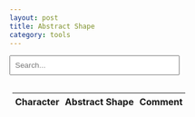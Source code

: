 ```yaml
---
layout: post
title: Abstract Shape
category: tools
---
```


<style>
    table, th, td {
        border-collapse: collapse;
        padding: 5px;
    }
    th {
        text-align: left;
    }
    input[type="text"] {
        padding: 8px;
        margin-bottom: 10px;
        width: 300px;
    }
    .evi-cell {
        position: relative;
    }
    #pagination {
        margin-top: 10px;
    }
    .page-button {
        display: inline-block;
        margin: 0 5px;
        padding: 5px 10px;
        border: 1px solid #ccc;
        border-radius: 5px;
        cursor: pointer;
        background-color: #f9f9f9;
    }
    .page-button.active {
        background-color: #007BFF;
        color: white;
    }
    .page-button:hover {
        background-color: #007BFF;
        color: white;
    }
    .ellipsis {
        margin: 0 5px;
        color: #666;
        cursor: default;
    }
</style>

<input type="text" id="search-box" placeholder="Search..." oninput="filterRecords()">
<span id="pagination"></span>
<table id="results-table">
    <thead>
        <tr>
            <th>Character</th>
            <th colspan="2">Abstract Shape</th>
            <th>Comment</th>
        </tr>
    </thead>
    <tbody>
    </tbody>
</table>

<script>
    let records = [];
    const keys = ['char', 'src1', 'src2', 'comm'];
    const recordsPerPage = 20;
    let currentPage = 1;
    let filteredRecords = [];

    function loadRecords() {
        fetch("{{ '/assets/abstract.json' | relative_url }}")
            .then(response => response.json())
            .then(data => {
                records = data;
            })
            .catch(error => console.error('Error loading records:', error));
    }

    function displayRecords(page, searchQuery) {
        const startIndex = (page - 1) * recordsPerPage;
        const endIndex = startIndex + recordsPerPage;
        const recordsToDisplay = filteredRecords.slice(startIndex, endIndex);

        const tableBody = document.querySelector('#results-table tbody');
        tableBody.innerHTML = '';

        recordsToDisplay.forEach(record => {
        const row = document.createElement('tr');
        
        keys.forEach(key => {
            const cell = document.createElement('td');
            cell.textContent = record[key] || '';
            
            if (key === 'char') {
                if (searchQuery.split('').some(queryChar =>
                    record.char.toLowerCase().includes(queryChar.toLowerCase())
                )) {
                    cell.style.color = '#0066cc';
                }
                if (record.src1 && (record.src1 === record.char || record.src1.startsWith(record.char + '('))) {
                    cell.style.fontWeight = '700';
                }
            }
            
            row.appendChild(cell);
        });

        tableBody.appendChild(row);
    });
    }

    function createPagination(searchQuery) {
        const totalPages = Math.ceil(filteredRecords.length / recordsPerPage);
        const paginationDiv = document.getElementById('pagination');
        paginationDiv.innerHTML = '';

        if (totalPages <= 1) return;

        function addButton(page, label, isActive = false) {
            const button = document.createElement('span');
            button.textContent = label;
            button.className = 'page-button';
            if (isActive) {
                button.classList.add('active');
            }

            button.addEventListener('click', () => {
                currentPage = page;
                displayRecords(currentPage, searchQuery);
                createPagination();
            });

            paginationDiv.appendChild(button);
        }

        function addEllipsis() {
            const ellipsis = document.createElement('span');
            ellipsis.textContent = '...';
            ellipsis.className = 'ellipsis';
            paginationDiv.appendChild(ellipsis);
        }

        addButton(1, '1', currentPage === 1);

        if (currentPage > 3) {
            addEllipsis();
        }

        if (currentPage > 2) {
            addButton(currentPage - 1, '<');
        }

        if (currentPage > 1) {
            addButton(currentPage, currentPage.toString(), true);
        }

        if (currentPage < totalPages - 1) {
            addButton(currentPage + 1, '>');
        }

        if (currentPage < totalPages - 2) {
            addEllipsis();
        }

        if (currentPage < totalPages) {
            addButton(totalPages, totalPages.toString(), currentPage === totalPages);
        }
    }

    function extractUniqueChars(str) {
        return [...new Set(str.split(''))].filter(c => c.trim() !== '');
    }

    function filterRecords() {
        const searchQuery = document.getElementById('search-box').value.trim().toLowerCase();
        if (!searchQuery) {
            document.querySelector('#results-table tbody').innerHTML = '';
            document.getElementById('pagination').innerHTML = '';
            return;
        }

        const primaryMatches = records.filter(record => 
            searchQuery.split('').some(char_ => 
                record.char.toLowerCase().includes(char_)
            )
        );

        const addedRecords = new Set();
        const processedChars = new Set();

        primaryMatches.forEach(record => {
            addedRecords.add(record);
            extractChars(record.src1 + record.src2).forEach(c => {
                const normalized = c.toLowerCase();
                if (!processedChars.has(normalized)) {
                    processedChars.add(normalized);
                }
            });
        });

        const charQueue = Array.from(processedChars);
        while (charQueue.length > 0) {
            const currentChar = charQueue.shift();
            records.forEach(record => {
                if (
                    !addedRecords.has(record) &&
                    record.char.toLowerCase().includes(currentChar)
                ) {
                    addedRecords.add(record);
                    extractChars(record.src1 + record.src2).forEach(c => {
                        const normalized = c.toLowerCase();
                        if (!processedChars.has(normalized)) {
                            processedChars.add(normalized);
                            charQueue.push(normalized);
                        }
                    });
                }
            });
        }

        const existingChars = new Set([...addedRecords].map(r => r.char.toLowerCase()));
        records.forEach(record => {
            if (addedRecords.has(record)) return;

            const str1 = (record.str1 || '').toLowerCase();
            const str2 = (record.str2 || '').toLowerCase();
            const isMatch = [...existingChars].some(char => 
                str1 === char || str2 === char ||
                str1 === `=${char}` || str2 === `=${char}` ||
                str1 === `*${char}` || str2 === `*${char}`
            );
            if (isMatch) addedRecords.add(record);
        });

        filteredRecords = [...addedRecords];

        currentPage = 1;
        displayRecords(currentPage, searchQuery);
        createPagination(searchQuery);
    }

    function extractChars(str) {
        const chars = Array.from(str.normalize());    
        return [...new Set(chars)].filter(c => {
            const code = c.codePointAt(0);
            return code > 0x1F && !/\s/.test(c) && !(code >= 0xD800 && code <= 0xDFFF);
        });
    }

    loadRecords();
</script>
